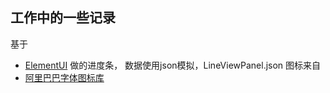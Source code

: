 ## 工作中的一些记录
基于
- [ElementUI](https://github.com/ElemeFE/element)
做的进度条，
数据使用json模拟，LineViewPanel.json
图标来自
- [阿里巴巴字体图标库](http://www.iconfont.cn/)
